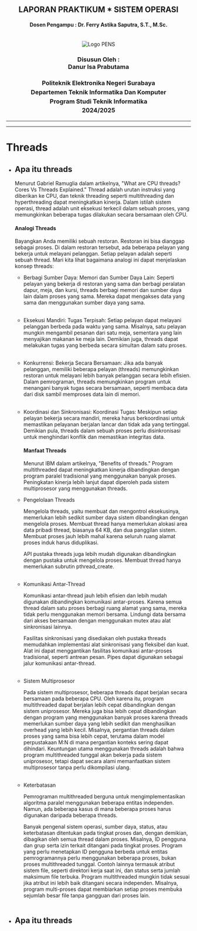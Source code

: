 <div align="center">
  <h2 style="text-align: center;font-weight: bold">LAPORAN PRAKTIKUM * SISTEM OPERASI</br></h2>
  <h4 style="text-align: center;">Dosen Pengampu : Dr. Ferry Astika Saputra, S.T., M.Sc.</h4>
</div>
<br />
<div align="center">
  <img src="https://upload.wikimedia.org/wikipedia/id/4/44/Logo_PENS.png" alt="Logo PENS">
  <h3 style="text-align: center;">Disusun Oleh : <br>Danur Isa Prabutama</h3>

<h3 style="text-align: center;line-height: 1.5">Politeknik Elektronika Negeri Surabaya<br>Departemen Teknik Informatika Dan Komputer<br>Program Studi Teknik Informatika<br>2024/2025</h3>
  <hr><hr>
</div>

# Threads
- ## Apa itu threads
    Menurut Gabriel Ramuglia dalam artikelnya, "What are CPU threads? Cores Vs Threads Explained." Thread adalah urutan instruksi yang diberikan ke CPU, dan teknik threading seperti multithreading dan hyperthreading dapat meningkatkan kinerja. Dalam istilah sistem operasi, thread adalah unit eksekusi terkecil dalam sebuah proses, yang memungkinkan beberapa tugas dilakukan secara bersamaan oleh CPU.
    
    #### Analogi Threads
    Bayangkan Anda memiliki sebuah restoran. Restoran ini bisa dianggap sebagai proses. Di dalam restoran tersebut, ada beberapa pelayan yang bekerja untuk melayani pelanggan. Setiap pelayan adalah seperti sebuah thread. Mari kita lihat bagaimana analogi ini dapat menjelaskan konsep threads:

    - Berbagi Sumber Daya:
        Memori dan Sumber Daya Lain: Seperti pelayan yang bekerja di restoran yang sama dan berbagi peralatan dapur, meja, dan kursi, threads berbagi memori dan sumber daya lain dalam proses yang sama. Mereka dapat mengakses data yang sama dan menggunakan sumber daya yang sama.<br><br>

    - Eksekusi Mandiri:
        Tugas Terpisah: Setiap pelayan dapat melayani pelanggan berbeda pada waktu yang sama. Misalnya, satu pelayan mungkin mengambil pesanan dari satu meja, sementara yang lain menyajikan makanan ke meja lain. Demikian juga, threads dapat melakukan tugas yang berbeda secara simultan dalam satu proses.<br><br>

    - Konkurrensi:
        Bekerja Secara Bersamaan: Jika ada banyak pelanggan, memiliki beberapa pelayan (threads) memungkinkan restoran untuk melayani lebih banyak pelanggan secara lebih efisien. Dalam pemrograman, threads memungkinkan program untuk menangani banyak tugas secara bersamaan, seperti membaca data dari disk sambil memproses data lain di memori.<br><br>

    - Koordinasi dan Sinkronisasi:
        Koordinasi Tugas: Meskipun setiap pelayan bekerja secara mandiri, mereka harus berkoordinasi untuk memastikan pelayanan berjalan lancar dan tidak ada yang tertinggal. Demikian pula, threads dalam sebuah proses perlu disinkronisasi untuk menghindari konflik dan memastikan integritas data.

        

        #### Manfaat Threads

        Menurut IBM dalam artikelnya, "Benefits of threads." Program multithreaded dapat meningkatkan kinerja dibandingkan dengan program paralel tradisional yang menggunakan banyak proses. Peningkatan kinerja lebih lanjut dapat diperoleh pada sistem multiprosesor yang menggunakan threads.

    - Pengelolaan Threads

        Mengelola threads, yaitu membuat dan mengontrol eksekusinya, memerlukan lebih sedikit sumber daya sistem dibandingkan dengan mengelola proses. Membuat thread hanya memerlukan alokasi area data pribadi thread, biasanya 64 KB, dan dua panggilan sistem. Membuat proses jauh lebih mahal karena seluruh ruang alamat proses induk harus diduplikasi.

        API pustaka threads juga lebih mudah digunakan dibandingkan dengan pustaka untuk mengelola proses. Membuat thread hanya memerlukan subrutin pthread_create.<br><br>

    - Komunikasi Antar-Thread

        Komunikasi antar-thread jauh lebih efisien dan lebih mudah digunakan dibandingkan komunikasi antar-proses. Karena semua thread dalam satu proses berbagi ruang alamat yang sama, mereka tidak perlu menggunakan memori bersama. Lindungi data bersama dari akses bersamaan dengan menggunakan mutex atau alat sinkronisasi lainnya.

        Fasilitas sinkronisasi yang disediakan oleh pustaka threads memudahkan implementasi alat sinkronisasi yang fleksibel dan kuat. Alat ini dapat menggantikan fasilitas komunikasi antar-proses tradisional, seperti antrean pesan. Pipes dapat digunakan sebagai jalur komunikasi antar-thread.<br><br>

    - Sistem Multiprosesor

        Pada sistem multiprosesor, beberapa threads dapat berjalan secara bersamaan pada beberapa CPU. Oleh karena itu, program multithreaded dapat berjalan lebih cepat dibandingkan dengan sistem uniprosesor. Mereka juga bisa lebih cepat dibandingkan dengan program yang menggunakan banyak proses karena threads memerlukan sumber daya yang lebih sedikit dan menghasilkan overhead yang lebih kecil. Misalnya, pergantian threads dalam proses yang sama bisa lebih cepat, terutama dalam model perpustakaan M:N di mana pergantian konteks sering dapat dihindari. Keuntungan utama menggunakan threads adalah bahwa program multithreaded tunggal akan bekerja pada sistem uniprosesor, tetapi dapat secara alami memanfaatkan sistem multiprosesor tanpa perlu dikompilasi ulang.<br><br>
    
    - Keterbatasan

        Pemrograman multithreaded berguna untuk mengimplementasikan algoritma paralel menggunakan beberapa entitas independen. Namun, ada beberapa kasus di mana beberapa proses harus digunakan daripada beberapa threads.

        Banyak pengenal sistem operasi, sumber daya, status, atau keterbatasan ditentukan pada tingkat proses dan, dengan demikian, dibagikan oleh semua thread dalam proses. Misalnya, ID pengguna dan grup serta izin terkait ditangani pada tingkat proses. Program yang perlu menetapkan ID pengguna berbeda untuk entitas pemrogramannya perlu menggunakan beberapa proses, bukan proses multithreaded tunggal. Contoh lainnya termasuk atribut sistem file, seperti direktori kerja saat ini, dan status serta jumlah maksimum file terbuka. Program multithreaded mungkin tidak sesuai jika atribut ini lebih baik ditangani secara independen. Misalnya, program multi-proses dapat membiarkan setiap proses membuka sejumlah besar file tanpa gangguan dari proses lain.<br><br>


- ## Apa itu threads
        
